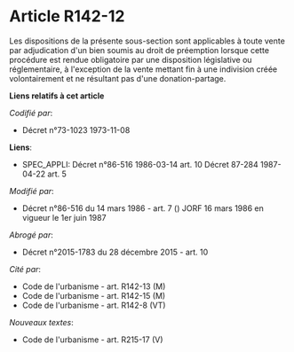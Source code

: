 # Article R142-12

Les dispositions de la présente sous-section sont applicables à toute vente par adjudication d'un bien soumis au droit de
préemption lorsque cette procédure est rendue obligatoire par une disposition législative ou réglementaire, à l'exception de
la vente mettant fin à une indivision créée volontairement et ne résultant pas d'une donation-partage.

**Liens relatifs à cet article**

_Codifié par_:

  - Décret n°73-1023 1973-11-08

**Liens**:

  - SPEC_APPLI: Décret n°86-516 1986-03-14 art. 10 Décret 87-284 1987-04-22 art. 5

_Modifié par_:

  - Décret n°86-516 du 14 mars 1986 - art. 7 () JORF 16 mars 1986 en vigueur le    1er juin 1987

_Abrogé par_:

  - Décret n°2015-1783 du 28 décembre 2015 - art. 10

_Cité par_:

  - Code de l'urbanisme - art. R142-13 (M)
  - Code de l'urbanisme - art. R142-15 (M)
  - Code de l'urbanisme - art. R142-8 (VT)

_Nouveaux textes_:

  - Code de l'urbanisme - art. R215-17 (V)
